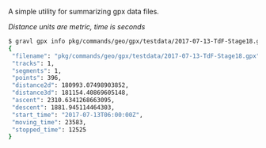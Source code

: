 A simple utility for summarizing gpx data files.

_Distance units are metric, time is seconds_

```sh
$ gravl gpx info pkg/commands/geo/gpx/testdata/2017-07-13-TdF-Stage18.gpx
{
 "filename": "pkg/commands/geo/gpx/testdata/2017-07-13-TdF-Stage18.gpx",
 "tracks": 1,
 "segments": 1,
 "points": 396,
 "distance2d": 180993.07498903852,
 "distance3d": 181154.40869605148,
 "ascent": 2310.6341268663095,
 "descent": 1881.945114464303,
 "start_time": "2017-07-13T06:00:00Z",
 "moving_time": 23583,
 "stopped_time": 12525
}
```
